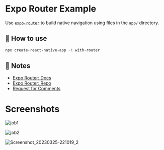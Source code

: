# Expo Router Example

Use [`expo-router`](https://expo.github.io/router) to build native navigation using files in the `app/` directory.

## 🚀 How to use

```sh
npx create-react-native-app -t with-router
```

## 📝 Notes

- [Expo Router: Docs](https://expo.github.io/router)
- [Expo Router: Repo](https://github.com/expo/router)
- [Request for Comments](https://github.com/expo/router/discussions/1)


# Screenshots
![job1](https://user-images.githubusercontent.com/119648597/227733242-0240d2ce-46e5-4c47-b021-87abc442bb11.png)


![job2](https://user-images.githubusercontent.com/119648597/227733365-c03dd713-5e13-4710-9641-a9cf4bb8dec2.png)

![Screenshot_20230325-221019_2](https://user-images.githubusercontent.com/119648597/227733128-3bfdab73-df9a-4a33-946c-c9def238b2d5.png)

 
